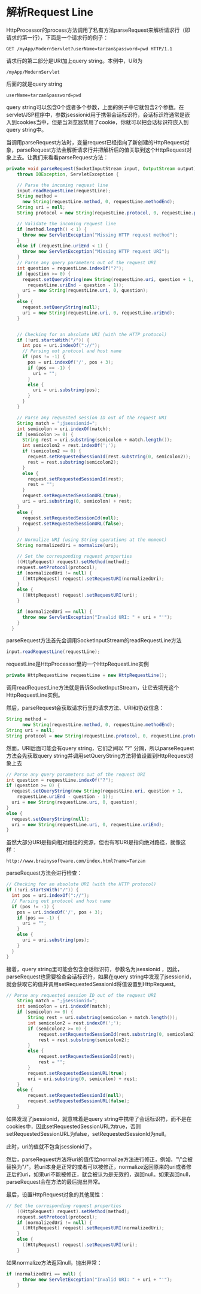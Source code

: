 # 解析Request Line

HttpProcessor的process方法调用了私有方法parseRequest来解析请求行（即请求的第一行），下面是一个请求行的例子：

```
GET /myApp/ModernServlet?userName=tarzan&password=pwd HTTP/1.1 
```

请求行的第二部分是URI加上query string。本例中，URI为

```
/myApp/ModernServlet
```

后面的就是query string

```
userName=tarzan&password=pwd
```

query string可以包含0个或者多个参数，上面的例子中它就包含2个参数。在servlet/JSP程序中，参数jsessionid用于携带会话标识符，会话标识符通常是嵌入到cookies当中，但是当浏览器禁用了cookie，你就可以把会话标识符嵌入到query string中。

当调用parseRequest方法时，变量request已经指向了新创建的HttpRequest对象，parseRequest方法会解析请求行并把解析后的值关联到这个HttpRequest对象上去。让我们来看看parseRequest方法：

```java
private void parseRequest(SocketInputStream input, OutputStream output)
    throws IOException, ServletException {

    // Parse the incoming request line
    input.readRequestLine(requestLine);
    String method =
      new String(requestLine.method, 0, requestLine.methodEnd);
    String uri = null;
    String protocol = new String(requestLine.protocol, 0, requestLine.protocolEnd);

    // Validate the incoming request line
    if (method.length() < 1) {
      throw new ServletException("Missing HTTP request method");
    }
    else if (requestLine.uriEnd < 1) {
      throw new ServletException("Missing HTTP request URI");
    }
    // Parse any query parameters out of the request URI
    int question = requestLine.indexOf("?");
    if (question >= 0) {
      request.setQueryString(new String(requestLine.uri, question + 1,
        requestLine.uriEnd - question - 1));
      uri = new String(requestLine.uri, 0, question);
    }
    else {
      request.setQueryString(null);
      uri = new String(requestLine.uri, 0, requestLine.uriEnd);
    }


    // Checking for an absolute URI (with the HTTP protocol)
    if (!uri.startsWith("/")) {
      int pos = uri.indexOf("://");
      // Parsing out protocol and host name
      if (pos != -1) {
        pos = uri.indexOf('/', pos + 3);
        if (pos == -1) {
          uri = "";
        }
        else {
          uri = uri.substring(pos);
        }
      }
    }

    // Parse any requested session ID out of the request URI
    String match = ";jsessionid=";
    int semicolon = uri.indexOf(match);
    if (semicolon >= 0) {
      String rest = uri.substring(semicolon + match.length());
      int semicolon2 = rest.indexOf(';');
      if (semicolon2 >= 0) {
        request.setRequestedSessionId(rest.substring(0, semicolon2));
        rest = rest.substring(semicolon2);
      }
      else {
        request.setRequestedSessionId(rest);
        rest = "";
      }
      request.setRequestedSessionURL(true);
      uri = uri.substring(0, semicolon) + rest;
    }
    else {
      request.setRequestedSessionId(null);
      request.setRequestedSessionURL(false);
    }

    // Normalize URI (using String operations at the moment)
    String normalizedUri = normalize(uri);

    // Set the corresponding request properties
    ((HttpRequest) request).setMethod(method);
    request.setProtocol(protocol);
    if (normalizedUri != null) {
      ((HttpRequest) request).setRequestURI(normalizedUri);
    }
    else {
      ((HttpRequest) request).setRequestURI(uri);
    }

    if (normalizedUri == null) {
      throw new ServletException("Invalid URI: " + uri + "'");
    }
  }
```

parseRequest方法首先会调用SocketInputStream的readRequestLine方法

```java
input.readRequestLine(requestLine);
```

requestLine是HttpProcessor里的一个HttpRequestLine实例

```java
private HttpRequestLine requestLine = new HttpRequestLine();
```

调用readRequestLine方法就是告诉SocketInputStream，让它去填充这个HttpRequestLine实例。

然后，parseRequest会获取请求行里的请求方法、URI和协议信息：

```java
String method =
      new String(requestLine.method, 0, requestLine.methodEnd);
String uri = null;
String protocol = new String(requestLine.protocol, 0, requestLine.protocolEnd);
```

然而，URI后面可能会有query string，它们之间以 ”?" 分隔，所以parseRequest方法会先获取query string并调用setQueryString方法将值设置到HttpRequest对象上去

```java
// Parse any query parameters out of the request URI
int question = requestLine.indexOf("?");
if (question >= 0) {
  request.setQueryString(new String(requestLine.uri, question + 1,
    requestLine.uriEnd - question - 1));
  uri = new String(requestLine.uri, 0, question);
}
else {
  request.setQueryString(null);
  uri = new String(requestLine.uri, 0, requestLine.uriEnd);
}
```

虽然大部分URI是指向相对路径的资源，但也有写URI是指向绝对路径，就像这样：

```
http://www.brainysoftware.com/index.html?name=Tarzan 
```

parseRequest方法会进行检查：

```java
// Checking for an absolute URI (with the HTTP protocol)
if (!uri.startsWith("/")) {
  int pos = uri.indexOf("://");
  // Parsing out protocol and host name
  if (pos != -1) {
    pos = uri.indexOf('/', pos + 3);
    if (pos == -1) {
      uri = "";
    }
    else {
      uri = uri.substring(pos);
    }
  }
}
```

接着，query string里可能会包含会话标识符，参数名为jsessionid ，因此，parseRequest也需要检查会话标识符，如果在query string中发现了jsessionid，就会获取它的值并调用setRequestedSessionId将值设置到HttpRequest。

```java
// Parse any requested session ID out of the request URI
    String match = ";jsessionid=";
    int semicolon = uri.indexOf(match);
    if (semicolon >= 0) {
        String rest = uri.substring(semicolon + match.length());
        int semicolon2 = rest.indexOf(';');
        if (semicolon2 >= 0) {
            request.setRequestedSessionId(rest.substring(0, semicolon2));
            rest = rest.substring(semicolon2);
        }
        else {
            request.setRequestedSessionId(rest);
            rest = "";
        }
        request.setRequestedSessionURL(true);
        uri = uri.substring(0, semicolon) + rest;
    }
    else {
        request.setRequestedSessionId(null);
        request.setRequestedSessionURL(false);
    }
```

如果发现了jsessionid，就意味着是query string中携带了会话标识符，而不是在cookies中，因此setRequestedSessionURL为true，否则setRequestedSessionURL为false，setRequestedSessionId为null。

此时，uri的值就不包含jsessionid了。

然后，parseRequest方法将uri的值传给normalize方法进行修正，例如，"\\"会被替换为"/"。若uri本身是正常的或者可以被修正，normalize返回原来的uri或者修正后的uri，如果uri不能被修正，就会被认为是无效的，返回null。如果返回null，parseRequest会在方法的最后抛出异常。

最后，设置HttpRequest对象的其他属性：

```java
// Set the corresponding request properties
    ((HttpRequest) request).setMethod(method);
    request.setProtocol(protocol);
    if (normalizedUri != null) {
      ((HttpRequest) request).setRequestURI(normalizedUri);
    }
    else {
      ((HttpRequest) request).setRequestURI(uri);
    }
```

如果normalize方法返回null，抛出异常：

```java
if (normalizedUri == null) {
      throw new ServletException("Invalid URI: " + uri + "'");
    }
```





